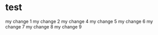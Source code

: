 test
====

my change 1
my change 2
my change 4
my change 5
my change 6
my change 7
my change 8
my change 9
